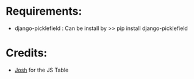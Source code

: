 # Requirements:
- django-picklefield : Can be install by >> pip install django-picklefield


# Credits:
- [Josh]("https://avanier.vercel.app") for the JS Table
